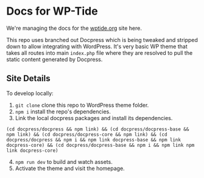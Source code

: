 # Docs for WP-Tide

We're managing the docs for the [wptide.org](http://wptide.org) site here.

This repo uses branched out Docpress which is being tweaked and stripped down to allow integrating with WordPress.
It's very basic WP theme that takes all routes into main `index.php` file where they are resolved to pull 
the static content generated by Docpress.

## Site Details

To develop locally:
1. `git clone` clone this repo to WordPress theme folder.
2. `npm i` install the repo's dependencies.
3. Link the local docpress packages and install its dependencies.
```
(cd docpress/docpress && npm link) && (cd docpress/docpress-base && npm link) && (cd docpress/docpress-core && npm link) && (cd docpress/docpress && npm i && npm link docpress-base && npm link docpress-core) && (cd docpress/docpress-base && npm i && npm link npm link docpress-core)
```
4. `npm run dev` to build and watch assets.
5. Activate the theme and visit the homepage.
